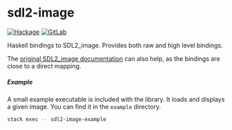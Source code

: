 # sdl2-image

[![Hackage](https://img.shields.io/hackage/v/sdl2-image.svg)](https://hackage.haskell.org/package/sdl2-image)
[![GitLab](https://gitlab.homotopic.tech/haskell/sdl2-image/badges/master/pipeline.svg)](https://gitlab.homotopic.tech/haskell/sdl2-image)

Haskell bindings to SDL2_image. Provides both raw and high level bindings.

The
[original SDL2_image documentation](http://www.libsdl.org/projects/SDL_image/docs/SDL_image.html)
can also help, as the bindings are close to a direct mapping.

##### Example

A small example executable is included with the library. It loads and displays
a given image. You can find it in the `example` directory.

```bash
stack exec -- sdl2-image-example
```
